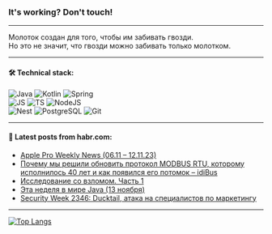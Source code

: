 ### It's working? Don't touch!

---
Молоток создан для того, чтобы им забивать гвозди. <br>
Но это не значит, что гвозди можно забивать только молотком.

---

#### 🛠️ Technical stack:

![Java](https://img.shields.io/badge/Java-informational?logo=Oracle&style=flat&logoColor=white&color=FF4500)
![Kotlin](https://img.shields.io/badge/Kotlin-informational?logo=Kotlin&style=flat&logoColor=white&color=774D97)
![Spring](https://img.shields.io/badge/SpringBoot-informational?logo=SpringBoot&style=flat&logoColor=white&color=6DB33F) <br>
![JS](https://img.shields.io/badge/JS-informational?logo=javaScript&style=flat&logoColor=black&color=F7Df1E)
![TS](https://img.shields.io/badge/TypeScript-informational?logo=typeScript&style=flat&logoColor=black&color=0667A8)
![NodeJS](https://img.shields.io/badge/NodeJS-informational?logo=node.js&style=flat&logoColor=white&color=70A760) <br>
![Nest](https://img.shields.io/badge/NestJS-informational?logo=NestJS&style=flat&logoColor=white&color=E0234E)
![PostgreSQL](https://img.shields.io/badge/PostgreSQL-informational?logo=PostgreSQL&style=flat&logoColor=white&color=DAA520)
![Git](https://img.shields.io/badge/Git-informational?logo=git&style=flat&logoColor=white&color=778899)

___

#### 💬 Latest posts from habr.com:

<!-- BLOG-POST-LIST:START -->
- [Apple Pro Weekly News &lpar;06.11 – 12.11.23&rpar;](https://habr.com/ru/articles/773682/?utm_source=habrahabr&utm_medium=rss&utm_campaign=773682)
- [Почему мы решили обновить протокол MODBUS RTU, которому исполнилось 40 лет и как появился его потомок – idiBus](https://habr.com/ru/articles/773676/?utm_source=habrahabr&utm_medium=rss&utm_campaign=773676)
- [Исследование со взломом. Часть 1](https://habr.com/ru/articles/773652/?utm_source=habrahabr&utm_medium=rss&utm_campaign=773652)
- [Эта неделя в мире Java &lpar;13 ноября&rpar;](https://habr.com/ru/companies/bar/articles/773646/?utm_source=habrahabr&utm_medium=rss&utm_campaign=773646)
- [Security Week 2346: Ducktail, атака на специалистов по маркетингу](https://habr.com/ru/companies/kaspersky/articles/773544/?utm_source=habrahabr&utm_medium=rss&utm_campaign=773544)
<!-- BLOG-POST-LIST:END -->

---
[![Top Langs](https://github-readme-stats-git-master-advtsetting-gmailcom.vercel.app/api/top-langs/?username=zloylis&langs_count=10&hide_title=false&title_color=e6edf3&size_weight=0.5&count_weight=0.5&layout=compact&hide_border=true&theme=dracula)](https://github.com/zloylis)

<!-- ![GitHub stats](https://github-readme-stats-git-master-advtsetting-gmailcom.vercel.app/api?username=zloylis&show_icons=true&hide_border=true&theme=dracula&hide_title=true&include_all_commits=true&count_private=true&hide=contribs&hide_rank=true) -->
